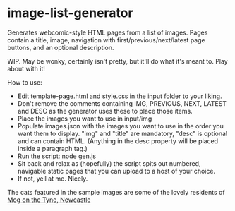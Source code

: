 # image-list-generator
Generates webcomic-style HTML pages from a list of images. Pages contain a title, image, navigation with first/previous/next/latest page buttons, and an optional description.

WIP. May be wonky, certainly isn't pretty, but it'll do what it's meant to. Play about with it!

How to use:
* Edit template-page.html and style.css in the input folder to your liking.
* Don't remove the comments containing IMG, PREVIOUS, NEXT, LATEST and DESC as the generator uses these to place those items.
* Place the images you want to use in input/img
* Populate images.json with the images you want to use in the order you want them to display. "img" and "title" are mandatory, "desc" is optional and can contain HTML. (Anything in the desc property will be placed inside a paragraph tag.)
* Run the script: node gen.js
* Sit back and relax as (hopefully) the script spits out numbered, navigable static pages that you can upload to a host of your choice.
* If not, yell at me. Nicely.

The cats featured in the sample images are some of the lovely residents of [Mog on the Tyne, Newcastle](https://www.mogonthetyne.com/)
